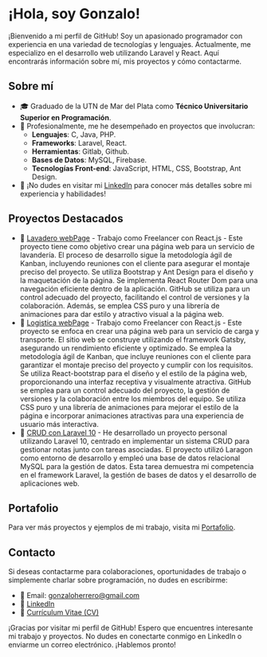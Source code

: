 # ¡Hola, soy Gonzalo!

¡Bienvenido a mi perfil de GitHub! Soy un apasionado programador con experiencia en una variedad de tecnologías y lenguajes. Actualmente, me especializo en el desarrollo web utilizando Laravel y React. Aquí encontrarás información sobre mí, mis proyectos y cómo contactarme.

## Sobre mí
- 🎓 Graduado de la UTN de Mar del Plata como **Técnico Universitario Superior en Programación**.
- 💼 Profesionalmente, me he desempeñado en proyectos que involucran:
  - **Lenguajes**: C, Java, PHP.
  - **Frameworks**: Laravel, React.
  - **Herramientas**: Gitlab, Github.
  - **Bases de Datos**: MySQL, Firebase.
  - **Tecnologías Front-end**: JavaScript, HTML, CSS, Bootstrap, Ant Design.
- 🔗 ¡No dudes en visitar mi [LinkedIn](https://www.linkedin.com/in/herrerogonzalo/) para conocer más detalles sobre mi experiencia y habilidades!

## Proyectos Destacados
- 🔗 [Lavadero webPage]([URL_DEL_PROYECTO_1](https://lavadero-aguitas.netlify.app/)) - Trabajo como Freelancer con React.js - Este proyecto tiene como objetivo crear una página web para un servicio de lavandería. El proceso de desarrollo sigue la metodología ágil de Kanban, incluyendo reuniones con el cliente para asegurar el montaje preciso del proyecto. Se utiliza Bootstrap y Ant Design para el diseño y la maquetación de la página. Se implementa React Router Dom para una navegación eficiente dentro de la aplicación. GitHub se utiliza para un control adecuado del proyecto, facilitando el control de versiones y la colaboración. Además, se emplea CSS puro y una librería de animaciones para dar estilo y atractivo visual a la página web.
- 🔗 [Logistica webPage]([FREELANCER](https://minifletes-tioyuyo.netlify.app/)) -  Trabajo como Freelancer con React.js -  Este proyecto se enfoca en crear una página web para un servicio de carga y transporte. El sitio web se construye utilizando el framework Gatsby, asegurando un rendimiento eficiente y optimizado. Se emplea la metodología ágil de Kanban, que incluye reuniones con el cliente para garantizar el montaje preciso del proyecto y cumplir con los requisitos. Se utiliza React-bootstrap para el diseño y el estilo de la página web, proporcionando una interfaz receptiva y visualmente atractiva. GitHub se emplea para un control adecuado del proyecto, la gestión de versiones y la colaboración entre los miembros del equipo. Se utiliza CSS puro y una librería de animaciones para mejorar el estilo de la página e incorporar animaciones atractivas para una experiencia de usuario más interactiva.
- 🔗 [CRUD con Laravel 10]([URL_DEL_PROYECTO_3](https://github.com/CoyuyoUTN/CRUD-Laravel)) - He desarrollado un proyecto personal utilizando Laravel 10, centrado en implementar un sistema CRUD para gestionar notas junto con tareas asociadas. El proyecto utilizó Laragon como entorno de desarrollo y empleó una base de datos relacional MySQL para la gestión de datos. Esta tarea demuestra mi competencia en el framework Laravel, la gestión de bases de datos y el desarrollo de aplicaciones web.

## Portafolio
Para ver más proyectos y ejemplos de mi trabajo, visita mi [Portafolio](https://gonzaherrero-portfolio.netlify.app/).

## Contacto
Si deseas contactarme para colaboraciones, oportunidades de trabajo o simplemente charlar sobre programación, no dudes en escribirme:
- 📧 Email: gonzaloherrero@gmail.com
- 🔗 [LinkedIn]([LINKEDIN_URL](https://www.linkedin.com/in/herrerogonzalo/))
- 📄 [Currículum Vitae (CV)]([URL_DEL_CV](https://coyuyoutn.github.io/cv-react/))

¡Gracias por visitar mi perfil de GitHub! Espero que encuentres interesante mi trabajo y proyectos. No dudes en conectarte conmigo en LinkedIn o enviarme un correo electrónico. ¡Hablemos pronto!
